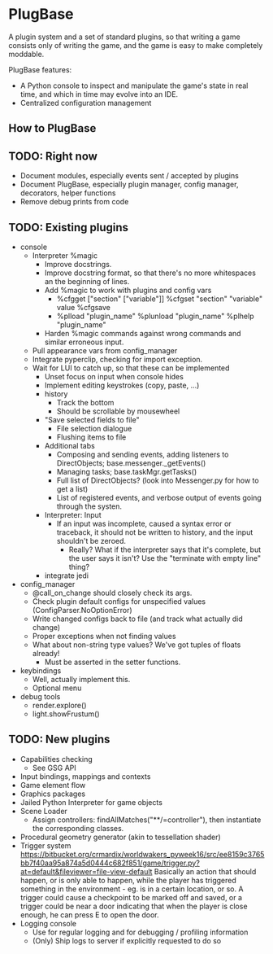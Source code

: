 PlugBase
========

A plugin system and a set of standard plugins, so that writing a game
consists only of writing the game, and the game is easy to make
completely moddable.

PlugBase features:
* A Python console to inspect and manipulate the game's state in real
  time, and which in time may evolve into an IDE.
* Centralized configuration management

How to PlugBase
---------------



TODO: Right now
---------------
* Document modules, especially events sent / accepted by plugins
* Document PlugBase, especially plugin manager, config manager,
  decorators, helper functions
* Remove debug prints from code

TODO: Existing plugins
----------------------

* console
  * Interpreter %magic
    * Improve docstrings.
    * Improve docstring format, so that there's no more whitespaces
      an the beginning of lines.
    * Add %magic to work with plugins and config vars
      * %cfgget ["section" ["variable"]]
        %cfgset "section" "variable" value
        %cfgsave
      * %plload "plugin_name"
        %plunload "plugin_name"
        %plhelp "plugin_name"
    * Harden %magic commands against wrong commands and similar
      erroneous input.
  * Pull appearance vars from config_manager
  * Integrate pyperclip, checking for import exception.
  * Wait for LUI to catch up, so that these can be implemented
    * Unset focus on input when console hides
    * Implement editing keystrokes (copy, paste, ...)
    * history
      * Track the bottom
      * Should be scrollable by mousewheel
    * "Save selected fields to file"
      * File selection dialogue
      * Flushing items to file
    * Additional tabs
      * Composing and sending events, adding listeners to
        DirectObjects; base.messenger._getEvents()
      * Managing tasks; base.taskMgr.getTasks()
      * Full list of DirectObjects? (look into Messenger.py for how
        to get a list)
      * List of registered events, and verbose output of events going
        through the systen.
    * Interpreter: Input
      * If an input was incomplete, caused a syntax error or
        traceback, it should not be written to history, and the input
        shouldn't be zeroed.
        * Really? What if the interpreter says that it's complete,
          but the user says it isn't? Use the "terminate with empty
          line" thing?
    * integrate jedi
* config_manager
  * @call_on_change should closely check its args.
  * Check plugin default configs for unspecified values
    (ConfigParser.NoOptionError)
  * Write changed configs back to file (and track what actually did
    change)
  * Proper exceptions when not finding values
  * What about non-string type values? We've got tuples of floats
    already!
	* Must be asserted in the setter functions.
* keybindings
  * Well, actually implement this.
  * Optional menu
* debug tools
  * render.explore()
  * light.showFrustum()

TODO: New plugins
-----------------

* Capabilities checking
  * See GSG API
* Input bindings, mappings and contexts
* Game element flow
* Graphics packages
* Jailed Python Interpreter for game objects
* Scene Loader
  * Assign controllers: findAllMatches("**/=controller"), then
    instantiate the corresponding classes.
* Procedural geometry generator (akin to tessellation shader)
* Trigger system
  https://bitbucket.org/crmardix/worldwakers_pyweek16/src/ee8159c3765bb7f40aa95a874a5d0444c682f851/game/trigger.py?at=default&fileviewer=file-view-default
  <rdb> Basically an action that should happen, or is only able to
        happen, while the player has triggered something in the
        environment - eg. is in a certain location, or so.
  <rdb> A trigger could cause a checkpoint to be marked off and
        saved, or a trigger could be near a door indicating that when
        the player is close enough, he can press E to open the door.
* Logging console
  * Use for regular logging and for debugging / profiling information
  * (Only) Ship logs to server if explicitly requested to do so
